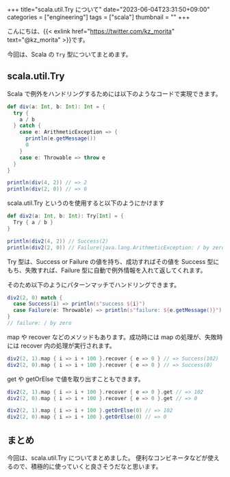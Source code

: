 +++
title="scala.util.Try について"
date="2023-06-04T23:31:50+09:00"
categories = ["engineering"]
tags = ["scala"]
thumbnail = ""
+++

こんにちは、{{< exlink href="https://twitter.com/kz_morita" text="@kz_morita" >}}です。

今回は、Scala の `Try` 型についてまとめます。

## scala.util.Try

Scala で例外をハンドリングするためには以下のようなコードで実現できます。

```scala
def div(a: Int, b: Int): Int = {
  try {
    a / b
  } catch {
    case e: ArithmeticException => {
      println(e.getMessage())
      0
    }
    case e: Throwable => throw e
  }
}

println(div(4, 2)) // => 2
println(div(2, 0)) // => 0
```


scala.util.Try というのを使用すると以下のようにかけます

```scala
def div2(a: Int, b: Int): Try[Int] = {
  Try { a / b }
}

println(div2(4, 2)) // Success(2)
println(div2(2, 0)) // Failure(java.lang.ArithmeticException: / by zero)
```

Try 型は、Success or Failure の値を持ち、成功すればその値を Success 型にもち、失敗すれば、Failure 型に自動で例外情報を入れて返してくれます。

そのため以下のようにパターンマッチでハンドリングできます。

```scala
div2(2, 0) match {
  case Success(i) => println(s"success ${i}")
  case Failure(e: Throwable) => println(s"failure: ${e.getMessage()}")
}
// failure: / by zero
```

map や recover などのメソッドもあります。成功時には map の処理が、失敗時には recover 内の処理が実行されます。

```scala
div2(2, 1).map { i => i + 100 }.recover { e => 0 } // => Success(102)
div2(2, 0).map { i => i + 100 }.recover { e => 0 } // => Success(0)
```

get や getOrElse で値を取り出すこともできます。

```scala
div2(2, 1).map { i => i + 100 }.recover { e => 0 }.get // => 102
div2(2, 0).map { i => i + 100 }.recover { e => 0 }.get // => 0

div2(2, 1).map { i => i + 100 }.getOrElse(0) // => 102
div2(2, 0).map { i => i + 100 }.getOrElse(0) // => 0
```

## まとめ

今回は、scala.util.Try についてまとめました。
便利なコンビネータなどが使えるので、積極的に使っていくと良さそうだなと思います。

